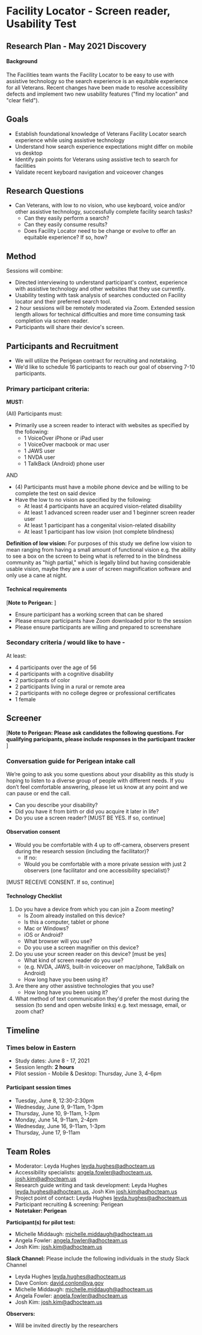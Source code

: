 # Facility Locator - Screen reader, Usability Test
## Research Plan - May 2021 Discovery 

#### Background 

The Facilities team wants the Facility Locator to be easy to use with assistive technology so the search experience is an equitable experience for all Veterans. Recent changes have been made to resolve accessibility defects and implement two new usability features ("find my location" and "clear field"). 

## Goals

- Establish foundational knowledge of Veterans Facility Locator search experience while using assistive technology
- Understand how search experience expectations might differ on mobile vs desktop
- Identify pain points for Veterans using assistive tech to search for facilities
- Validate recent keyboard navigation and voiceover changes
 
## Research Questions 

- Can Veterans, with low to no vision, who use keyboard, voice and/or other assistive technology, successfully complete facility search tasks?
  - Can they easily perform a search?
  - Can they easily consume results?
  - Does Facility Locator need to be change or evolve to offer an equitable experience? If so, how?
  

## Method 

Sessions will combine: 

- Directed interviewing to understand participant's context, experience with assistive technology and other websites that they use currently.
- Usability testing with task analysis of searches conducted on Facility locator and their preferred search tool.
- 2 hour sessions will be remotely moderated via Zoom. Extended session length allows for technical difficulties and more time consuming task completion via screen reader.
- Participants will share their device's screen. 


## Participants and Recruitment 

- We will utilize the Perigean contract for recruiting and notetaking.
- We'd like to schedule 16 participants to reach our goal of observing 7-10 participants.

### Primary participant criteria:

**MUST:** 

(All) Participants must:

- Primarily use a screen reader to interact with websites as specified by the following:
  - 1 VoiceOver iPhone or iPad user
  - 1 VoiceOver macbook or mac user
  - 1 JAWS user
  - 1 NVDA user
  - 1 TalkBack (Android) phone user

AND

- (4) Participants must have a mobile phone device and be willing to be complete the test on said device
- Have the low to no vision as specified by the following:
  - At least 4 participants have an acquired vision-related disability
  - At least 1 advanced screen reader user and 1 beginner screen reader user
  - At least 1 participant has a congenital vision-related disability
  - At least 1 participant has low vision (not complete blindness)


**Definition of low vision:**  For purposes of this study we define low vision to mean ranging from having a small amount of functional vision e.g. the ability to see a box on the screen to being what is referred to in the blindness community as "high partial," which is legally blind but having considerable usable vision, maybe they are a user of screen magnification software and only use a cane at night. 

#### Technical requirements

[**Note to Perigean:** ]
 - Ensure participant has a working screen that can be shared
 - Please ensure participants have Zoom downloaded prior to the session
 - Please ensure participants are willing and prepared to screenshare

### Secondary criteria / would like to have -

At least: 

- 4 participants over the age of 56
- 4 participants with a cognitive disability
- 2 participants of color
- 2 participants living in a rural or remote area
- 2 participants with no college degree or professional certificates
- 1 female

## Screener

[**Note to Perigean: Please ask candidates the following questions. For qualifying paricipants, please include responses in the participant tracker** ]

### Conversation guide for Perigean intake call

We’re going to ask you some questions about your disability as this study is hoping to listen to a diverse group of people with different needs. If you don’t feel comfortable answering, please let us know at any point and we can pause or end the call.

- Can you describe your disability? 
- Did you have it from birth or did you acquire it later in life?
- Do you use a screen reader? [MUST BE YES. If so, continue]

#### Observation consent

- Would you be comfortable with 4 up to off-camera, observers present during the research session (including the facilitator)?
  - If no:
   - Would you be comfortable with a more private session with just 2 observers (one facilitator and one accessibility specialist)?

[MUST RECEIVE CONSENT. If so, continue]

#### Technology Checklist
 
1. Do you have a device from which you can join a Zoom meeting?
     - Is Zoom already installed on this device? 
     - Is this a computer, tablet or phone 
     - Mac or Windows?
     - iOS or Android?
     - What browser will you use?
     - Do you use a screen magnifier on this device?
2. Do you use your screen reader on this device? [must be yes]
     - What kind of screen reader do you use? 
      - (e.g. NVDA, JAWS, built-in voiceover on mac/phone, TalkBalk on Android) 
     - How long have you been using it?
3. Are there any other assistive technologies that you use?
     - How long have you been using it?
4. What method of text communication they'd prefer the most during the session (to send and open website links) e.g. text message, email, or zoom chat?

## Timeline 

### Times below in Eastern 

- Study dates: June 8 - 17, 2021
- Session length: **2 hours** 
- Pilot session - Mobile & Desktop: Thursday, June 3, 4-6pm 

#### Participant session times

- Tuesday, June 8, 12:30-2:30pm
- Wednesday, June 9, 9-11am, 1-3pm
- Thursday, June 10, 9-11am, 1-3pm
- Monday, June 14, 9-11am, 2-4pm
- Wednesday, June 16, 9-11am, 1-3pm
- Thursday, June 17, 9-11am


## Team Roles

- Moderator: Leyda Hughes leyda.hughes@adhocteam.us
- Accessibility specialists: angela.fowler@adhocteam.us, josh.kim@adhocteam.us
- Research guide writing and task development: Leyda Hughes leyda.hughes@adhocteam.us, Josh Kim josh.kim@adhocteam.us
- Project point of contact: Leyda Hughes leyda.hughes@adhocteam.us
- Participant recruiting & screening: Perigean
- **Notetaker: Perigean**

**Participant(s) for pilot test:**
- Michelle Middaugh: michelle.middaugh@adhocteam.us
- Angela Fowler: angela.fowler@adhocteam.us
- Josh Kim: josh.kim@adhocteam.us

**Slack Channel:** Please include the following individuals in the study Slack Channel
- Leyda Hughes leyda.hughes@adhocteam.us
- Dave Conlon: david.conlon@va.gov
- Michelle Middaugh: michelle.middaugh@adhocteam.us
- Angela Fowler: angela.fowler@adhocteam.us
- Josh Kim: josh.kim@adhocteam.us

**Observers:**
- Will be invited directly by the researchers
